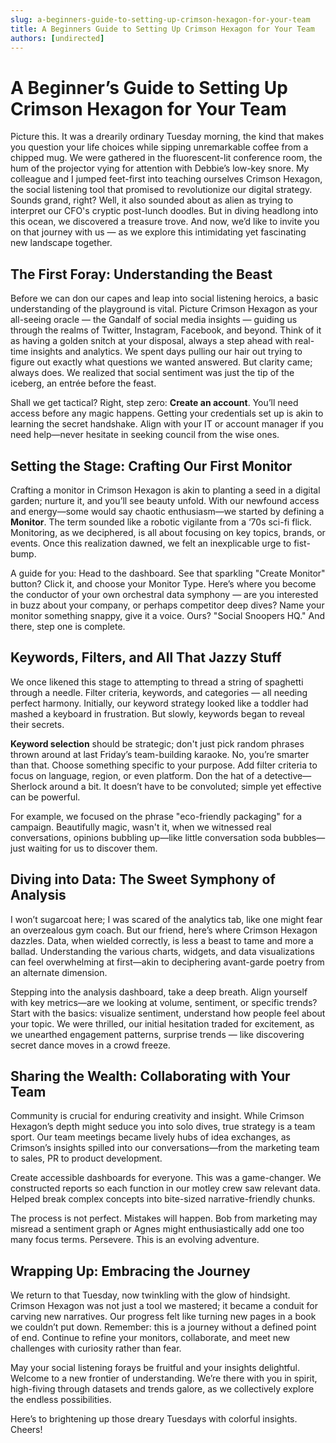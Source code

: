 ```yaml
---
slug: a-beginners-guide-to-setting-up-crimson-hexagon-for-your-team
title: A Beginners Guide to Setting Up Crimson Hexagon for Your Team
authors: [undirected]
---
```


# A Beginner’s Guide to Setting Up Crimson Hexagon for Your Team

Picture this. It was a drearily ordinary Tuesday morning, the kind that makes you question your life choices while sipping unremarkable coffee from a chipped mug. We were gathered in the fluorescent-lit conference room, the hum of the projector vying for attention with Debbie’s low-key snore. My colleague and I jumped feet-first into teaching ourselves Crimson Hexagon, the social listening tool that promised to revolutionize our digital strategy. Sounds grand, right? Well, it also sounded about as alien as trying to interpret our CFO's cryptic post-lunch doodles. But in diving headlong into this ocean, we discovered a treasure trove. And now, we’d like to invite you on that journey with us — as we explore this intimidating yet fascinating new landscape together.

## The First Foray: Understanding the Beast

Before we can don our capes and leap into social listening heroics, a basic understanding of the playground is vital. Picture Crimson Hexagon as your all-seeing oracle — the Gandalf of social media insights — guiding us through the realms of Twitter, Instagram, Facebook, and beyond. Think of it as having a golden snitch at your disposal, always a step ahead with real-time insights and analytics. We spent days pulling our hair out trying to figure out exactly what questions we wanted answered. But clarity came; always does. We realized that social sentiment was just the tip of the iceberg, an entrée before the feast.

Shall we get tactical? Right, step zero: **Create an account**. You’ll need access before any magic happens. Getting your credentials set up is akin to learning the secret handshake. Align with your IT or account manager if you need help—never hesitate in seeking council from the wise ones.

## Setting the Stage: Crafting Our First Monitor

Crafting a monitor in Crimson Hexagon is akin to planting a seed in a digital garden; nurture it, and you’ll see beauty unfold. With our newfound access and energy—some would say chaotic enthusiasm—we started by defining a **Monitor**. The term sounded like a robotic vigilante from a ‘70s sci-fi flick. Monitoring, as we deciphered, is all about focusing on key topics, brands, or events. Once this realization dawned, we felt an inexplicable urge to fist-bump. 

A guide for you: Head to the dashboard. See that sparkling "Create Monitor" button? Click it, and choose your Monitor Type. Here’s where you become the conductor of your own orchestral data symphony — are you interested in buzz about your company, or perhaps competitor deep dives? Name your monitor something snappy, give it a voice. Ours? "Social Snoopers HQ." And there, step one is complete.

## Keywords, Filters, and All That Jazzy Stuff

We once likened this stage to attempting to thread a string of spaghetti through a needle. Filter criteria, keywords, and categories — all needing perfect harmony. Initially, our keyword strategy looked like a toddler had mashed a keyboard in frustration. But slowly, keywords began to reveal their secrets.

**Keyword selection** should be strategic; don't just pick random phrases thrown around at last Friday’s team-building karaoke. No, you’re smarter than that. Choose something specific to your purpose. Add filter criteria to focus on language, region, or even platform. Don the hat of a detective—Sherlock around a bit. It doesn’t have to be convoluted; simple yet effective can be powerful.

For example, we focused on the phrase "eco-friendly packaging" for a campaign. Beautifully magic, wasn't it, when we witnessed real conversations, opinions bubbling up—like little conversation soda bubbles—just waiting for us to discover them.

## Diving into Data: The Sweet Symphony of Analysis

I won’t sugarcoat here; I was scared of the analytics tab, like one might fear an overzealous gym coach. But our friend, here’s where Crimson Hexagon dazzles. Data, when wielded correctly, is less a beast to tame and more a ballad. Understanding the various charts, widgets, and data visualizations can feel overwhelming at first—akin to deciphering avant-garde poetry from an alternate dimension.

Stepping into the analysis dashboard, take a deep breath. Align yourself with key metrics—are we looking at volume, sentiment, or specific trends? Start with the basics: visualize sentiment, understand how people feel about your topic. We were thrilled, our initial hesitation traded for excitement, as we unearthed engagement patterns, surprise trends — like discovering secret dance moves in a crowd freeze.

## Sharing the Wealth: Collaborating with Your Team

Community is crucial for enduring creativity and insight. While Crimson Hexagon’s depth might seduce you into solo dives, true strategy is a team sport. Our team meetings became lively hubs of idea exchanges, as Crimson’s insights spilled into our conversations—from the marketing team to sales, PR to product development.

Create accessible dashboards for everyone. This was a game-changer. We constructed reports so each function in our motley crew saw relevant data. Helped break complex concepts into bite-sized narrative-friendly chunks.

The process is not perfect. Mistakes will happen. Bob from marketing may misread a sentiment graph or Agnes might enthusiastically add one too many focus terms. Persevere. This is an evolving adventure.

## Wrapping Up: Embracing the Journey

We return to that Tuesday, now twinkling with the glow of hindsight. Crimson Hexagon was not just a tool we mastered; it became a conduit for carving new narratives. Our progress felt like turning new pages in a book we couldn’t put down. Remember: this is a journey without a defined point of end. Continue to refine your monitors, collaborate, and meet new challenges with curiosity rather than fear.

May your social listening forays be fruitful and your insights delightful. Welcome to a new frontier of understanding. We’re there with you in spirit, high-fiving through datasets and trends galore, as we collectively explore the endless possibilities. 

Here’s to brightening up those dreary Tuesdays with colorful insights. Cheers!